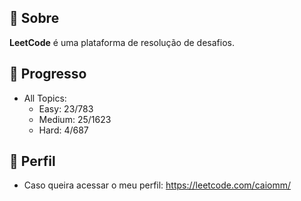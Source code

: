 ## 📌 Sobre

**LeetCode** é uma plataforma de resolução de desafios.

## 🚀 Progresso

- All Topics:
  - Easy: 23/783
  - Medium: 25/1623
  - Hard: 4/687
  
## 🙂 Perfil

- Caso queira acessar o meu perfil: <https://leetcode.com/caiomm/>
